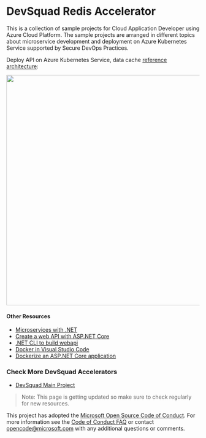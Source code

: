 # DevSquad Redis Accelerator

This is a collection of sample projects for Cloud Application Developer using Azure Cloud Platform. The sample projects are arranged in different topics about microservice development and deployment on Azure Kubernetes Service supported by Secure DevOps Practices.

Deploy API on Azure Kubernetes Service, data cache [reference architecture](https://learn.microsoft.com/en-us/azure/architecture/solution-ideas/articles/data-cache-with-redis-cache):

[<img src="https://learn.microsoft.com/en-us/azure/architecture/solution-ideas/media/data-cache-with-redis-cache.png" width="600"/>](data-cache-with-redis-cache.png)

#### Other Resources
- [Microservices with .NET](https://dotnet.microsoft.com/en-us/apps/aspnet/microservices)
- [Create a web API with ASP.NET Core](https://docs.microsoft.com/en-us/aspnet/core/tutorials/min-web-api?view=aspnetcore-6.0&tabs=visual-studio-code)
- [.NET CLI to build webapi](https://docs.microsoft.com/en-us/dotnet/core/tools/dotnet-new-sdk-templates#webapi)
- [Docker in Visual Studio Code](https://code.visualstudio.com/docs/containers/overview)
- [Dockerize an ASP.NET Core application](https://docs.docker.com/samples/dotnetcore/)

### Check More DevSquad Accelerators
* [DevSquad Main Project](https://github.com/microsoft/devsquad-accelerators)

> Note: This page is getting updated so make sure to check regularly for new resources.

This project has adopted the [Microsoft Open Source Code of Conduct](https://opensource.microsoft.com/codeofconduct/). For more information see the [Code of Conduct FAQ](https://opensource.microsoft.com/codeofconduct/faq/) or contact [opencode@microsoft.com](mailto:opencode@microsoft.com) with any additional questions or comments.
